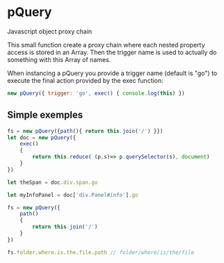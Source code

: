 # pQuery
Javascript object proxy chain

This small function create a proxy chain where each nested property access is stored in an Array.
Then the trigger name is used to actually do something with this Array of names.

When instancing a pQuery you provide a trigger name (default is "go") to execute the final action provided by the exec function:

```javascript
new pQuery({ trigger: 'go', exec() { console.log(this) })
```

## Simple exemples

```javascript
fs = new pQuery({path(){ return this.join('/') }})
let doc = new pQuery({
	exec()
	{
		return this.reduce( (p,s)=> p.querySelector(s), document) 
	}
})

let theSpan = doc.div.span.go

let myInfoPanel = doc['div.Panel#info'].go
```

```javascript
fs = new pQuery({
	path()
	{
		return this.join('/') 
	}
})

fs.folder.where.is.the.file.path // folder/where/is/the/file
```


